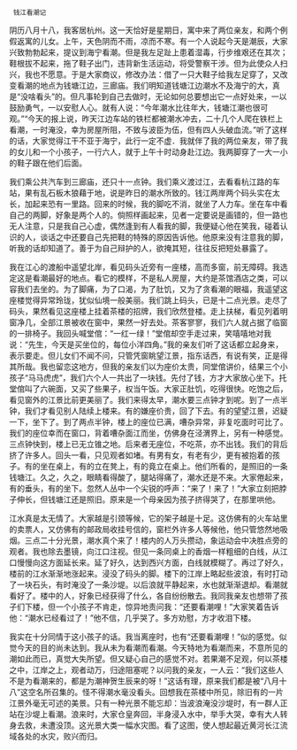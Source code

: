     钱江看潮记 

   阴历八月十八，我客居杭州。这一天恰好是星期日，寓中来了两位亲友，和两个例假返寓的儿女。上午，天色阴而不雨，凉而不寒。有一个人说起今天是潮辰，大家兴致勃勃起来，提议到海宁看潮。但是我左足趾上患着湿毒，行步维艰还在其次；鞋根拔不起来，拖了鞋子出门，违背新生活运动，将受警察干涉。但为此使众人扫兴，我也不愿意。于是大家商议，修改办法：借了一只大鞋子给我左足穿了，又改变看潮的地点为钱塘江边，三廊庙。我们明知道钱塘江边潮水不及海宁的大，真是“没啥看头”的。但凡事轮到自己去做时，无论如何总要想出它一点好处来，一以鼓励勇气，一以安慰人心。就有人说：“今年潮水比往年大，钱塘江潮也很可观。”“今天的报上说，昨天江边车站的铁栏都被潮水冲去，二十几个人爬在铁栏上看潮，一时淹没，幸为房屋所阻，不致与波臣为伍，但有四人头破血流。”听了这样的话，大家觉得江干不亚于海宁，此行一定不虚．我就伴了我的两位亲友，带了我的女儿和一个小孩子，一行六人，就于上午十时动身赴江边。我两脚穿了一大一小的鞋子跟在他们后面。 

   我们乘公共汽车到三廊庙，还只十一点钟。我们乘义渡过江，去看看杭江路的车站，果有乱石板木狼藉于地，说是昨日的潮水所致的。钱江两岸两个码头实在太长，加起来恐有一里路。回来的时候，我的脚吃不消，就坐了人力车。坐在车中看自己的两脚，好象是两个人的。倘照样画起来，见者一定要说是画错的，但一路也无人注意，只是我自己心虚，偶然逢到有人看我的脚，我便疑心他在笑我，碰着认识的人，谈话之中还要自己先把鞋的特殊的原因告诉他。他原来没有注意我的脚，听我的话却知道了。善于为自己辩护的人，欲掩其短，往往反把短处暴露了。 

   我在江心的渡船中遥望北岸，看见码头近旁有一座楼，高而多窗，前无障碍。我选定这是看潮最好的地点。看它的模样，不是私人房屋，大约是茶馆酒店之类，可以容我们去坐的。为了脚痛，为了口渴，为了肚饥，又为了贪看潮的眼福，我遥望这座楼觉得异常玲珑，犹似仙境一般美丽。我们跳上码头，已是十二点光景。走尽了码头，果然看见这座楼上挂着茶楼的招牌，我们欣然登楼。走上扶梯，看见列着明窗净几，全部江景被收在窗中，果然一好去处。茶客寥寥，我们六人就占据了临窗的一排椅子。我回头喊堂倌：“一红一绿！”堂倌却空手走过来，笑嘻嘻地对我说：“先生，今天是买坐位的，每位小洋四角。”我的亲友们听了这话都立起身来，表示要走。但儿女们不闻不问，只管凭窗眺望江景，指东话西，有说有笑，正是得其所哉。我也留恋这地方，但我的亲友们以为座价太贵，同堂倌讲价，结果三个小孩子“马马虎虎”，我们六个人一共出了一块钱。先付了钱，方才大家放心坐下。托堂倌叫了六碗面，又买了些果子，权当午饭。大家正肚饥，吃得很快。吃饱之后，看见窗外的江景比前更美丽了。我们来得太早，潮水要三点钟才到呢。到了一点半钟，我们才看见别人陆续上楼来。有的嫌座价贵，回了下去。有的望望江景，迟疑一下，坐下了。到了两点半钟，楼上的座位已满，嘈杂异常，非复吃面时可比了。我们的座位幸而在窗口，背着嘈杂面江而坐，仿佛身在泾渭界上，另有一种感觉。三点钟快到，楼上已无立锥之地。后来者无座位，不吃茶，亦不出钱。我们的背后挤了许多人。回头一看，只见观者如堵。有男有女，有老有少，更有被抱着的孩子。有的坐在桌上，有的立在凳上，有的竟立在桌上。他们所看的，是照旧的一条钱塘江。久之，久之，眼睛看得酸了，腿站得痛了，潮水还是不来。大家倦起来，有的垂头，有的坐下。忽然人丛中一个尖锐的呼声：“来了！来了！”大家立刻把脖子伸长，但钱塘江还是照旧。原来是一个母亲因为孩子挤得哭了，在那里哄他。 

   江水真是太无情了。大家越是引颈等候，它的架子越是十足。这仿佛有的火车站里的卖票人，又仿佛有的邮政局收挂号信的，窗栏外许多人等候他，他只管悠然地吸烟。三点二十分光景，潮水真个来了！楼内的人万头攒动，象运动会中决胜点旁的观者。我也除去墨镜，向江口注视。但见一条同桌上的香烟一样粗细的白线，从江口慢慢向这方面延长来。延了好久，达到西兴方面，白线就模糊了。再过了好久，楼前的江水渐渐地涨起来。浸没了码头的脚。楼下的江岸上略起些波浪，有时打动了一块石头，有时淹没了一条沙堤。以后浪就平静起来，水也就渐渐退却。看潮就看好了。楼中的人，好象已经获得了什么，各自纷纷散去。我同我亲友也想带了孩子们下楼，但一个小孩子不肯走，惊异地责问我：“还要看潮哩！”大家笑着告诉他：“潮水已经看过了！”他不信，几乎哭了。多方劝慰，方才收泪下楼。 

   我实在十分同情于这小孩子的话。我当离座时，也有“还要看潮哩！”似的感觉。似觉今天的目的尚未达到。我从未为看潮而看潮。今天特地为看潮而来，不意所见的潮如此而已，真觉大失所望。但又疑心自己的感觉不对。若果潮不足观，何以茶楼之中，江岸之上，观者动万，归途阻塞呢？以问我的亲友，一人云：“我们这些人不是为看潮来的，都是为潮神贺生辰来的呀！”这话有理，原来我们都是被“八月十八”这空名所召集的。怪不得潮水毫没看头。回想我在茶楼中所见，除旧有的一片江景外毫无可述的美景。只有一种光景不能忘却：当波浪淹没沙堤时，有一群人正站在沙堤上看潮。浪来时，大家仓皇奔回，半身浸入水中，举手大哭，幸有大人转身去救，未遭没顶。这光景大类一幅水灾图。看了这图，使人想起最近黄河长江流域各处的水灾，败兴而归。 

